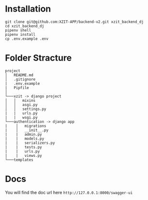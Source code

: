 # Installation
```
git clone git@github.com:XZIT-APP/backend-v2.git xzit_backend_dj
cd xzit_backend_dj
pipenv shell
pipenv install
cp .env.example .env
```

# Folder Stracture
```
project
│   README.md
│   .gitignore
|   .env.example
|   Pipfile
│
└───xzit -> django project
│   │   mixins
│   │   asgi.py
│   │   settings.py
|   |   urls.py
|   |   wsgi.py
└───authentication -> django app
|    │   migrations
|    │   __init__.py
|    |   admin.py
|    |   models.py
|    |   serializers.py
|    |   tests.py
|    |   urls.py
|    |   views.py
└───templates
```

# Docs
You will find the doc url here `http://127.0.0.1:8000/swagger-ui`

